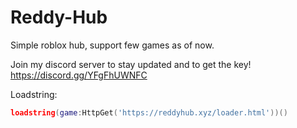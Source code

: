 # Reddy-Hub
Simple roblox hub, support few games as of now.

Join my discord server to stay updated and to get the key! https://discord.gg/YFgFhUWNFC

Loadstring: 
```lua
loadstring(game:HttpGet('https://reddyhub.xyz/loader.html'))()
````
